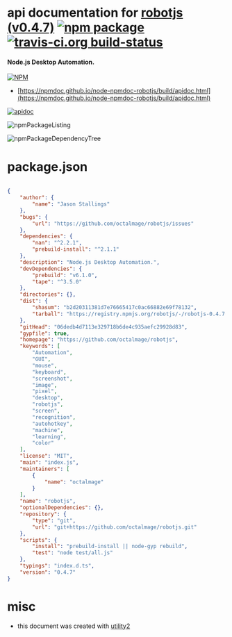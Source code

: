 # api documentation for  [robotjs (v0.4.7)](https://github.com/octalmage/robotjs)  [![npm package](https://img.shields.io/npm/v/npmdoc-robotjs.svg?style=flat-square)](https://www.npmjs.org/package/npmdoc-robotjs) [![travis-ci.org build-status](https://api.travis-ci.org/npmdoc/node-npmdoc-robotjs.svg)](https://travis-ci.org/npmdoc/node-npmdoc-robotjs)
#### Node.js Desktop Automation.

[![NPM](https://nodei.co/npm/robotjs.png?downloads=true&downloadRank=true&stars=true)](https://www.npmjs.com/package/robotjs)

- [https://npmdoc.github.io/node-npmdoc-robotjs/build/apidoc.html](https://npmdoc.github.io/node-npmdoc-robotjs/build/apidoc.html)

[![apidoc](https://npmdoc.github.io/node-npmdoc-robotjs/build/screenCapture.buildCi.browser.%252Ftmp%252Fbuild%252Fapidoc.html.png)](https://npmdoc.github.io/node-npmdoc-robotjs/build/apidoc.html)

![npmPackageListing](https://npmdoc.github.io/node-npmdoc-robotjs/build/screenCapture.npmPackageListing.svg)

![npmPackageDependencyTree](https://npmdoc.github.io/node-npmdoc-robotjs/build/screenCapture.npmPackageDependencyTree.svg)



# package.json

```json

{
    "author": {
        "name": "Jason Stallings"
    },
    "bugs": {
        "url": "https://github.com/octalmage/robotjs/issues"
    },
    "dependencies": {
        "nan": "^2.2.1",
        "prebuild-install": "^2.1.1"
    },
    "description": "Node.js Desktop Automation.",
    "devDependencies": {
        "prebuild": "v6.1.0",
        "tape": "^3.5.0"
    },
    "directories": {},
    "dist": {
        "shasum": "b2d20311381d7e76665417c0ac66882e69f78132",
        "tarball": "https://registry.npmjs.org/robotjs/-/robotjs-0.4.7.tgz"
    },
    "gitHead": "06dedb4d7113e329718b6de4c935aefc29928d83",
    "gypfile": true,
    "homepage": "https://github.com/octalmage/robotjs",
    "keywords": [
        "Automation",
        "GUI",
        "mouse",
        "keyboard",
        "screenshot",
        "image",
        "pixel",
        "desktop",
        "robotjs",
        "screen",
        "recognition",
        "autohotkey",
        "machine",
        "learning",
        "color"
    ],
    "license": "MIT",
    "main": "index.js",
    "maintainers": [
        {
            "name": "octalmage"
        }
    ],
    "name": "robotjs",
    "optionalDependencies": {},
    "repository": {
        "type": "git",
        "url": "git+https://github.com/octalmage/robotjs.git"
    },
    "scripts": {
        "install": "prebuild-install || node-gyp rebuild",
        "test": "node test/all.js"
    },
    "typings": "index.d.ts",
    "version": "0.4.7"
}
```



# misc
- this document was created with [utility2](https://github.com/kaizhu256/node-utility2)
